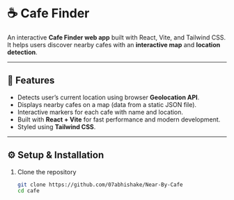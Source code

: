 # ☕ Cafe Finder

An interactive **Cafe Finder web app** built with React, Vite, and Tailwind CSS.  
It helps users discover nearby cafes with an **interactive map** and **location detection**.

---

## 📌 Features
- Detects user’s current location using browser **Geolocation API**.
- Displays nearby cafes on a map (data from a static JSON file).
- Interactive markers for each cafe with name and location.
- Built with **React + Vite** for fast performance and modern development.
- Styled using **Tailwind CSS**.

---

## ⚙️ Setup & Installation

1. Clone the repository
   ```bash
   git clone https://github.com/07abhishake/Near-By-Cafe
   cd cafe
